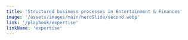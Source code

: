 ```yaml
---
title: 'Structured business processes in Entertainment & Finances'
image: '/assets/images/main/heroSlide/second.webp'
link: '/playbook/expertise'
linkName: 'expertise'
---
```

